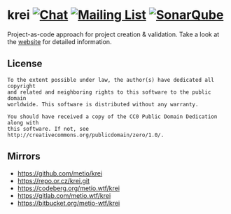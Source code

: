 # krei [![Chat](https://img.shields.io/badge/matrix-%23krei:matrix.org-brightgreen.svg?style=social&label=Matrix)](https://matrix.to/#/#krei:matrix.org) [![Mailing List](https://img.shields.io/badge/email-krei%40metio.groups.io%20-brightgreen.svg?style=social&label=Mail)](https://metio.groups.io/g/krei/topics) [![SonarQube](https://sonarcloud.io/api/project_badges/measure?project=metio_krei&metric=alert_status)](https://sonarcloud.io/dashboard?id=metio_krei)

Project-as-code approach for project creation & validation. Take a look at the [website](https://krei.projects.metio.wtf) for detailed information.

## License

```
To the extent possible under law, the author(s) have dedicated all copyright
and related and neighboring rights to this software to the public domain
worldwide. This software is distributed without any warranty.

You should have received a copy of the CC0 Public Domain Dedication along with
this software. If not, see http://creativecommons.org/publicdomain/zero/1.0/.
```

## Mirrors

- https://github.com/metio/krei
- https://repo.or.cz/krei.git
- https://codeberg.org/metio.wtf/krei
- https://gitlab.com/metio.wtf/krei
- https://bitbucket.org/metio-wtf/krei
